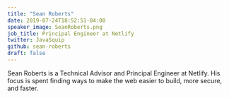 ```yaml
---
title: "Sean Roberts"
date: 2019-07-24T18:52:51-04:00
speaker_image: SeanRoberts.png
job_title: Principal Engineer at Netlify
twitter: JavaSquip
github: sean-roberts
draft: false
---
```



Sean Roberts is a Technical Advisor and Principal Engineer at Netlify. His focus is spent finding ways to make the web easier to build, more secure, and faster.
